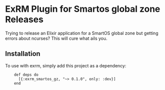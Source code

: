 # ExRM Plugin for Smartos global zone Releases

Trying to release an Elixir application for a SmartOS global zone but getting errors about
ncurses? This will cure what ails you.

## Installation

To use with exrm, simply add this project as a dependency:

        def deps do
          [{:exrm_smartos_gz, "~> 0.1.0", only: :dev}]
        end
        
